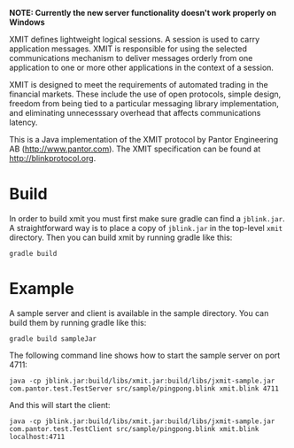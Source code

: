 **NOTE: Currently the new server functionality doesn't work properly on Windows**

XMIT defines lightweight logical sessions. A session is used
to carry application messages. XMIT is responsible for using
the selected communications mechanism to deliver messages
orderly from one application to one or more other applications
in the context of a session.

XMIT is designed to meet the requirements of automated trading
in the financial markets.  These include the use of open
protocols, simple design, freedom from being tied to a
particular messaging library implementation, and eliminating
unnecesssary overhead that affects communications latency.

This is a Java implementation of the XMIT protocol by Pantor
Engineering AB (http://www.pantor.com).
The XMIT specification can be found at http://blinkprotocol.org.

Build
=====

In order to build xmit you must first make sure gradle can find a `jblink.jar`. A straightforward way is to place a copy of `jblink.jar` in the top-level `xmit` directory. Then you can build xmit by running gradle like this:

	gradle build

Example
=======

A sample server and client is available in the sample directory. You can build them by running gradle like this:

	gradle build sampleJar

The following command line shows how to start the sample server on port 4711:

	java -cp jblink.jar:build/libs/xmit.jar:build/libs/jxmit-sample.jar com.pantor.test.TestServer src/sample/pingpong.blink xmit.blink 4711

And this will start the client:

	java -cp jblink.jar:build/libs/xmit.jar:build/libs/jxmit-sample.jar com.pantor.test.TestClient src/sample/pingpong.blink xmit.blink localhost:4711


